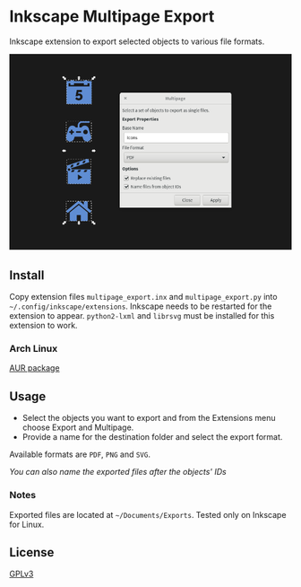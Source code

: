 # Inkscape Multipage Export
Inkscape extension to export selected objects to various file formats.

![Screenshot](https://raw.githubusercontent.com/olibia/inkscape-multipage-export/master/screenshot.png)

## Install
Copy extension files `multipage_export.inx` and `multipage_export.py` into `~/.config/inkscape/extensions`.
Inkscape needs to be restarted for the extension to appear.
`python2-lxml` and  `librsvg` must be installed for this extension to work.

### Arch Linux
[AUR package](https://aur.archlinux.org/packages/inkscape-multipage-export)

## Usage
* Select the objects you want to export and from the Extensions menu choose Export and Multipage.
* Provide a name for the destination folder and select the export format.

Available formats are `PDF`, `PNG` and `SVG`.

*You can also name the exported files after the objects' IDs*

### Notes
Exported files are located at `~/Documents/Exports`.
Tested only on Inkscape for Linux.

## License
[GPLv3](http://www.gnu.org/licenses/gpl-3.0.en.html)
